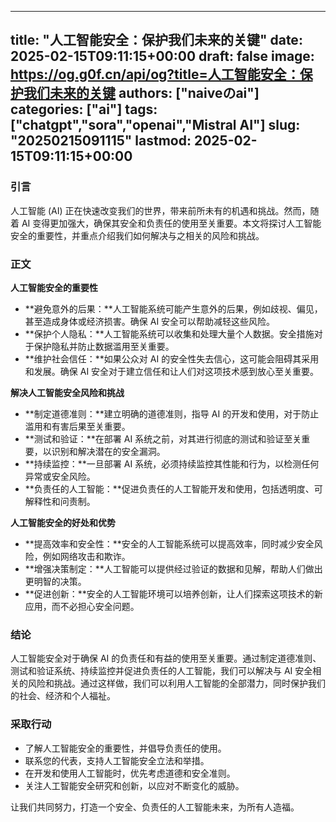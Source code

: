 
---
title: "人工智能安全：保护我们未来的关键"
date: 2025-02-15T09:11:15+00:00
draft: false
image: https://og.g0f.cn/api/og?title=人工智能安全：保护我们未来的关键
authors: ["naiveのai"]
categories: ["ai"]
tags: ["chatgpt","sora","openai","Mistral AI"]
slug: "20250215091115"
lastmod: 2025-02-15T09:11:15+00:00
---
### 引言

人工智能 (AI) 正在快速改变我们的世界，带来前所未有的机遇和挑战。然而，随着 AI 变得更加强大，确保其安全和负责任的使用至关重要。本文将探讨人工智能安全的重要性，并重点介绍我们如何解决与之相关的风险和挑战。

### 正文

**人工智能安全的重要性**

* **避免意外的后果：**人工智能系统可能产生意外的后果，例如歧视、偏见，甚至造成身体或经济损害。确保 AI 安全可以帮助减轻这些风险。
* **保护个人隐私：**人工智能系统可以收集和处理大量个人数据。安全措施对于保护隐私并防止数据滥用至关重要。
* **维护社会信任：**如果公众对 AI 的安全性失去信心，这可能会阻碍其采用和发展。确保 AI 安全对于建立信任和让人们对这项技术感到放心至关重要。

**解决人工智能安全风险和挑战**

* **制定道德准则：**建立明确的道德准则，指导 AI 的开发和使用，对于防止滥用和有害后果至关重要。
* **测试和验证：**在部署 AI 系统之前，对其进行彻底的测试和验证至关重要，以识别和解决潜在的安全漏洞。
* **持续监控：**一旦部署 AI 系统，必须持续监控其性能和行为，以检测任何异常或安全风险。
* **负责任的人工智能：**促进负责任的人工智能开发和使用，包括透明度、可解释性和问责制。

**人工智能安全的好处和优势**

* **提高效率和安全性：**安全的人工智能系统可以提高效率，同时减少安全风险，例如网络攻击和欺诈。
* **增强决策制定：**人工智能可以提供经过验证的数据和见解，帮助人们做出更明智的决策。
* **促进创新：**安全的人工智能环境可以培养创新，让人们探索这项技术的新应用，而不必担心安全问题。

### 结论

人工智能安全对于确保 AI 的负责任和有益的使用至关重要。通过制定道德准则、测试和验证系统、持续监控并促进负责任的人工智能，我们可以解决与 AI 安全相关的风险和挑战。通过这样做，我们可以利用人工智能的全部潜力，同时保护我们的社会、经济和个人福祉。

### 采取行动

* 了解人工智能安全的重要性，并倡导负责任的使用。
* 联系您的代表，支持人工智能安全立法和举措。
* 在开发和使用人工智能时，优先考虑道德和安全准则。
* 关注人工智能安全研究和创新，以应对不断变化的威胁。

让我们共同努力，打造一个安全、负责任的人工智能未来，为所有人造福。